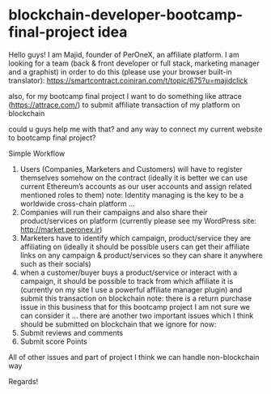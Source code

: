 # blockchain-developer-bootcamp-final-project idea
Hello guys! I am Majid, founder of PerOneX, an affiliate platform.
I am looking for a team (back & front developer or full stack, marketing manager and a graphist) in order to do this (please use your browser built-in translator):
https://smartcontract.coiniran.com/t/topic/675?u=majidclick

also, for my bootcamp final project I want to do something like attrace (https://attrace.com/) to submit affiliate transaction of my platform on blockchain

could u guys help me with that? and any way to connect my current website to bootcamp final project?

Simple Workflow
1.	Users (Companies, Marketers and Customers) will have to register themselves somehow on the contract (ideally it is better we can use current Ethereum’s accounts as our user accounts and assign related mentioned roles to them) 
note: Identity managing is the key to be a worldwide cross-chain platform …
2.	Companies will run their campaigns and also share their product/services on platform (currently please see my WordPress site: http://market.peronex.ir)
3.	Marketers have to identify which campaign, product/service they are affiliating on (ideally it should be possible users can get their affiliate links on any campaign & product/services so they can share it anywhere such as their socials)
4.	when a customer/buyer buys a product/service or interact with a campaign, it should be possible to track from which affiliate it is (currently on my site I use a powerful affiliate manager plugin) and submit this transaction on blockchain
note: there is a return purchase issue in this business that for this bootcamp project I am not sure we can consider it …
there are another two important issues which I think should be submitted on blockchain that we ignore for now: 
1.	Submit reviews and comments
2.	Submit score Points

All of other issues and part of project I think we can handle non-blockchain way

Regards!
